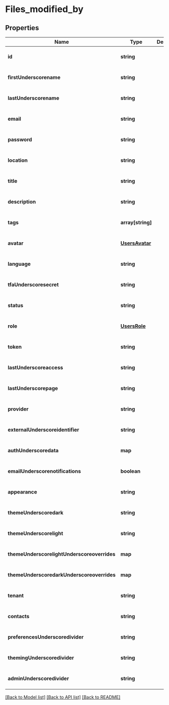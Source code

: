# Files_modified_by

## Properties
Name | Type | Description | Notes
------------ | ------------- | ------------- | -------------
**id** | **string** |  | [optional] [default to null]
**firstUnderscorename** | **string** |  | [optional] [default to null]
**lastUnderscorename** | **string** |  | [optional] [default to null]
**email** | **string** |  | [optional] [default to null]
**password** | **string** |  | [optional] [default to null]
**location** | **string** |  | [optional] [default to null]
**title** | **string** |  | [optional] [default to null]
**description** | **string** |  | [optional] [default to null]
**tags** | **array[string]** |  | [optional] [default to null]
**avatar** | [**UsersAvatar**](UsersAvatar.md) |  | [optional] [default to null]
**language** | **string** |  | [optional] [default to null]
**tfaUnderscoresecret** | **string** |  | [optional] [default to null]
**status** | **string** |  | [optional] [default to null]
**role** | [**UsersRole**](UsersRole.md) |  | [optional] [default to null]
**token** | **string** |  | [optional] [default to null]
**lastUnderscoreaccess** | **string** |  | [optional] [default to null]
**lastUnderscorepage** | **string** |  | [optional] [default to null]
**provider** | **string** |  | [optional] [default to null]
**externalUnderscoreidentifier** | **string** |  | [optional] [default to null]
**authUnderscoredata** | **map** |  | [optional] [default to null]
**emailUnderscorenotifications** | **boolean** |  | [optional] [default to null]
**appearance** | **string** |  | [optional] [default to null]
**themeUnderscoredark** | **string** |  | [optional] [default to null]
**themeUnderscorelight** | **string** |  | [optional] [default to null]
**themeUnderscorelightUnderscoreoverrides** | **map** |  | [optional] [default to null]
**themeUnderscoredarkUnderscoreoverrides** | **map** |  | [optional] [default to null]
**tenant** | **string** |  | [optional] [default to null]
**contacts** | **string** |  | [optional] [default to null]
**preferencesUnderscoredivider** | **string** |  | [optional] [default to null]
**themingUnderscoredivider** | **string** |  | [optional] [default to null]
**adminUnderscoredivider** | **string** |  | [optional] [default to null]

[[Back to Model list]](../README.md#documentation-for-models) [[Back to API list]](../README.md#documentation-for-api-endpoints) [[Back to README]](../README.md)


